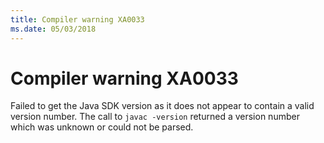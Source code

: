 ```yaml
---
title: Compiler warning XA0033
ms.date: 05/03/2018
---
```

# Compiler warning XA0033

Failed to get the Java SDK version as it does not appear to contain a valid
version number.  The call to `javac -version` returned a version number which
was unknown or could not be parsed.
